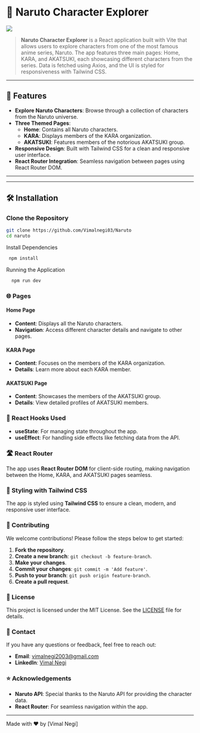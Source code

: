 # 🎌 Naruto Character Explorer
<img src="https://th.bing.com/th/id/OIP.tUMd15y-qFo5lKHT-xRSPAAAAA?pid=ImgDet&w=179&h=268&c=7&dpr=1.3" />


> **Naruto Character Explorer** is a React application built with Vite that allows users to explore characters from one of the most famous anime series, Naruto. The app features three main pages: Home, KARA, and AKATSUKI, each showcasing different characters from the series. Data is fetched using Axios, and the UI is styled for responsiveness with Tailwind CSS.

---

## 🚀 Features

- **Explore Naruto Characters**: Browse through a collection of characters from the Naruto universe.
- **Three Themed Pages**: 
  - **Home**: Contains all Naruto characters.
  - **KARA**: Displays members of the KARA organization.
  - **AKATSUKI**: Features members of the notorious AKATSUKI group.
- **Responsive Design**: Built with Tailwind CSS for a clean and responsive user interface.
- **React Router Integration**: Seamless navigation between pages using React Router DOM.

---

---

## 🛠️ Installation

### Clone the Repository

```bash
git clone https://github.com/Vimalnegi03/Naruto
cd naruto
```
Install Dependencies

```bash
 npm install
```

Running the Application

```bash
  npm run dev
```

### 🌐 Pages

#### Home Page
- **Content**: Displays all the Naruto characters.
- **Navigation**: Access different character details and navigate to other pages.

#### KARA Page
- **Content**: Focuses on the members of the KARA organization.
- **Details**: Learn more about each KARA member.

#### AKATSUKI Page
- **Content**: Showcases the members of the AKATSUKI group.
- **Details**: View detailed profiles of AKATSUKI members.

### 🔄 React Hooks Used

- **useState**: For managing state throughout the app.
- **useEffect**: For handling side effects like fetching data from the API.

### 🛣️ React Router
The app uses **React Router DOM** for client-side routing, making navigation between the Home, KARA, and AKATSUKI pages seamless.

### 🎨 Styling with Tailwind CSS
The app is styled using **Tailwind CSS** to ensure a clean, modern, and responsive user interface.

### 👥 Contributing
We welcome contributions! Please follow the steps below to get started:

1. **Fork the repository**.
2. **Create a new branch**: `git checkout -b feature-branch`.
3. **Make your changes**.
4. **Commit your changes**: `git commit -m 'Add feature'`.
5. **Push to your branch**: `git push origin feature-branch`.
6. **Create a pull request**.

### 📜 License
This project is licensed under the MIT License. See the [LICENSE](LICENSE) file for details.

### 💬 Contact
If you have any questions or feedback, feel free to reach out:

- **Email**: vimalnegi2003@gmail.com
- **LinkedIn**: [Vimal Negi](https://www.linkedin.com/in/vimal-negi-233882233)

### ⭐ Acknowledgements
- **Naruto API**: Special thanks to the Naruto API for providing the character data.
- **React Router**: For seamless navigation within the app.

---

Made with ❤️ by [Vimal Negi]
